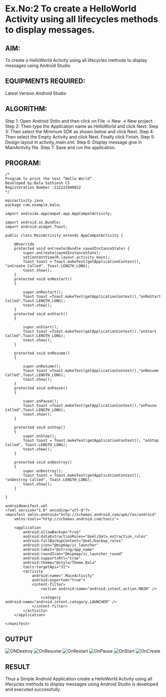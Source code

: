 # Ex.No:2 To create a HelloWorld Activity using all lifecycles methods to display messages.
## AIM:
To create a HelloWorld Activity using all lifecycles methods to display messages using Android Studio.
## EQUIPMENTS REQUIRED:
Latest Version Android Studio
## ALGORITHM:
Step 1: Open Android Stdio and then click on File -> New -> New project.
Step 2: Then type the Application name as HelloWorld and click Next. 
Step 3: Then select the Minimum SDK as shown below and click Next.
Step 4: Then select the Empty Activity and click Next. Finally click Finish.
Step 5: Design layout in activity_main.xml.
Step 6: Display message give in MainActivity file.
Step 7: Save and run the application.
## PROGRAM:
```
/*
Program to print the text “Hello World”.
Developed by:Bala Sathiesh CS 
Registeration Number :212222040022
*/
```
```
mainactivity.java
package com.example.bala;

import androidx.appcompat.app.AppCompatActivity;

import android.os.Bundle;
import android.widget.Toast;

public class MainActivity extends AppCompatActivity {

    @Override
    protected void onCreate(Bundle savedInstanceState) {
        super.onCreate(savedInstanceState);
        setContentView(R.layout.activity_main);
        Toast toast = Toast.makeText(getApplicationContext(), "onCreate Called", Toast.LENGTH_LONG);
        toast.show();
    }
    protected void onRestart()
    {

        super.onRestart();
        Toast toast =Toast.makeText(getApplicationContext(),"onReStart Called",Toast.LENGTH_LONG);
        toast.show();
    }
    protected void onStart()
    {

        super.onStart();
        Toast toast =Toast.makeText(getApplicationContext(),"onStart Called",Toast.LENGTH_LONG);
        toast.show();
    }
```
```
    protected void onResume()
    {

        super.onResume();
        Toast toast =Toast.makeText(getApplicationContext(),"onResume Called",Toast.LENGTH_LONG);
        toast.show();
    }
    protected void onPause()
    {

        super.onPause();
        Toast toast =Toast.makeText(getApplicationContext(),"onPause Called",Toast.LENGTH_LONG);
        toast.show();
    }

    protected void onStop()
    {
        super.onStop();
        Toast toast = Toast.makeText(getApplicationContext(), "onStop Called", Toast.LENGTH_LONG);
        toast.show();
    }

    protected void onDestroy()
    {
        super.onDestroy();
        Toast toast = Toast.makeText(getApplicationContext(), "onDestroy Called", Toast.LENGTH_LONG);
        toast.show();
    }

}
```
```
androidmanifest.xml
<?xml version="1.0" encoding="utf-8"?>
<manifest xmlns:android="http://schemas.android.com/apk/res/android"
    xmlns:tools="http://schemas.android.com/tools">

    <application
        android:allowBackup="true"
        android:dataExtractionRules="@xml/data_extraction_rules"
        android:fullBackupContent="@xml/backup_rules"
        android:icon="@mipmap/ic_launcher"
        android:label="@string/app_name"
        android:roundIcon="@mipmap/ic_launcher_round"
        android:supportsRtl="true"
        android:theme="@style/Theme.Bala"
        tools:targetApi="31">
        <activity
            android:name=".MainActivity"
            android:exported="true">
            <intent-filter>
                <action android:name="android.intent.action.MAIN" />

                <category android:name="android.intent.category.LAUNCHER" />
            </intent-filter>
        </activity>
    </application>

</manifest>
```
## OUTPUT
![ONDestroy](https://github.com/BalaSathiesh/lifecyclemethods/assets/128462891/d316d0e5-48c3-4bbe-855e-98a1cbe1cf4e)
![OnResume](https://github.com/BalaSathiesh/lifecyclemethods/assets/128462891/2aabe914-5223-4ff9-8023-b1da0845b287)
![OnRestart](https://github.com/BalaSathiesh/lifecyclemethods/assets/128462891/ba3432f9-264b-4d09-a16a-949ad5c78e99)
![OnPause](https://github.com/BalaSathiesh/lifecyclemethods/assets/128462891/9b19740c-4d93-45d8-b257-39615f2b2fe5)
![OnStart](https://github.com/BalaSathiesh/lifecyclemethods/assets/128462891/cb1cb137-ca3d-4a15-a6cd-df3f5fa76b2a)
![OnCreate](https://github.com/BalaSathiesh/lifecyclemethods/assets/128462891/94fa91fe-98c7-4588-869b-fe981a96b2d7)

## RESULT
Thus a Simple Android Application create a HelloWorld Activity using all lifecycles methods to display messages using Android Studio is developed and executed successfully.
